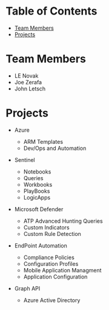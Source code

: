 # Table of Contents

* [Team Members](#team-members)
* [Projects](#projects)

# <a name="team-members"></a>Team Members
* LE Novak
* Joe Zerafa
* John Letsch

# <a name="projects"></a>Projects
* Azure 
    * ARM Templates
    * Dev/Ops and Automation

* Sentinel 
    * Notebooks
    * Queries 
    * Workbooks
    * PlayBooks
    * LogicApps

* Microsoft Defender 
    * ATP Advanced Hunting Queries
    * Custom Indicators
    * Custom Rule Detection

* EndPoint Automation
    * Compliance Policies
    * Configuration Profiles
    * Mobile Application Managment
    * Application Configuration 

* Graph API
    * Azure Active Directory